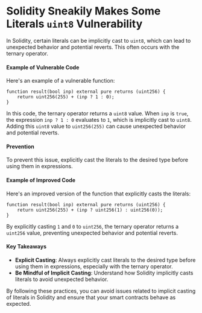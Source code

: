 # Solidity Sneakily Makes Some Literals `uint8` Vulnerability

In Solidity, certain literals can be implicitly cast to `uint8`, which can lead to unexpected behavior and potential reverts. This often occurs with the ternary operator.

#### Example of Vulnerable Code

Here's an example of a vulnerable function:

```solidity
function result(bool inp) external pure returns (uint256) {
    return uint256(255) + (inp ? 1 : 0);
}
```

In this code, the ternary operator returns a `uint8` value. When `inp` is `true`, the expression `inp ? 1 : 0` evaluates to `1`, which is implicitly cast to `uint8`. Adding this `uint8` value to `uint256(255)` can cause unexpected behavior and potential reverts.

#### Prevention

To prevent this issue, explicitly cast the literals to the desired type before using them in expressions.

#### Example of Improved Code

Here's an improved version of the function that explicitly casts the literals:

```solidity
function result(bool inp) external pure returns (uint256) {
    return uint256(255) + (inp ? uint256(1) : uint256(0));
}
```

By explicitly casting `1` and `0` to `uint256`, the ternary operator returns a `uint256` value, preventing unexpected behavior and potential reverts.

#### Key Takeaways

- **Explicit Casting**: Always explicitly cast literals to the desired type before using them in expressions, especially with the ternary operator.
- **Be Mindful of Implicit Casting**: Understand how Solidity implicitly casts literals to avoid unexpected behavior.

By following these practices, you can avoid issues related to implicit casting of literals in Solidity and ensure that your smart contracts behave as expected.
